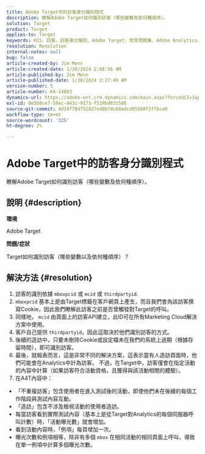 ```yaml
---
title: Adobe Target中的訪客身分識別程式
description: 瞭解Adobe Target如何識別訪客（哪些變數及依何種順序）。
solution: Target
product: Target
applies-to: Target
keywords: KCS、訪客、訪客身分識別、Adobe Target、常見問題集、Adobe Analytics、活動曝光數、例項、不重複訪客、造訪
resolution: Resolution
internal-notes: null
bug: false
article-created-by: Jim Menn
article-created-date: 1/30/2024 2:08:56 AM
article-published-by: Jim Menn
article-published-date: 1/30/2024 2:27:49 AM
version-number: 5
article-number: KA-14003
dynamics-url: https://adobe-ent.crm.dynamics.com/main.aspx?forceUCI=1&pagetype=entityrecord&etn=knowledgearticle&id=3e88e380-14bf-ee11-9079-6045bd006268
exl-id: 0e5b0ce7-50ec-443c-9173-f539bd831586
source-git-commit: dd19f78d752827e48b7dc68adcd95500f2ffbca0
workflow-type: tm+mt
source-wordcount: '325'
ht-degree: 2%

---
```


# Adobe Target中的訪客身分識別程式


瞭解Adobe Target如何識別訪客（哪些變數及依何種順序）。

## 說明 {#description}


<b>環境</b>

Adobe Target



<b>問題/症狀</b>

Target如何識別訪客（哪些變數以及依何種順序）？


## 解決方法 {#resolution}


1. 訪客的識別依據 `mboxpcid` 或 `mcid` 或 `thirdpartyid`.
2. `mboxpcid` 基本上是由Target標籤在客戶網頁上產生，而且我們會為該訪客撰寫Cookie，因此我們瞭解此訪客之前是否曾觸發對Target的呼叫。
3. 同樣地， `mcid` 由頁面上的訪客API建立，此ID可在所有Marketing Cloud解決方案中使用。
4. 客戶自己提供 `thirdpartyid`，因此這取決於他們識別訪客的方式。
5. 後續的造訪中，只要未刪除Cookie或設定檔未在我們的系統上過期（根據存留時間），即可識別訪客。
6. 最後，就報表而言，這是非常不同的解決方案，這表示當有人造訪頁面時，他們可能會在Analytics中計為訪客。 不過，在Target中，訪客僅會在指定活動的內容中計算（如果訪客符合活動資格，且獲得與該活動相關的體驗）。
7. 在A4T內容中：


- 「不重複訪客」包含使用者在進入測試後的活動，即使他們未在後續的每個工作階段與測試內容互動。
- 「造訪」包含不涉及檢視活動的使用者造訪。
- 每當訪客看到實際測試內容（基本上是從Target對Analytics的每個伺服器呼叫計數）時，「活動曝光數」就會增加。
- 看到活動內容時，「例項」每頁增加一次。
- 曝光次數和例項相等，除非有多個 `mbox` 在相同活動的相同頁面上呼叫，導致在單一例項中計算多個曝光次數。
